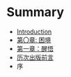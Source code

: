 # Summary

* [Introduction](README.md)
* [第〇章: 困境](Chapter0.md)
* [第一章：醒悟](Chapter1.md)
* [历次出版前言](Preface.md)
* 序

